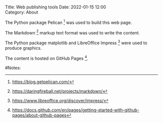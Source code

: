Title: Web publishing tools
Date: 2022-01-15 12:00  
Category: About
<!--summary: Pelican, Markdown, LibreOffice Impress, and GitHub Pages-->

The Python package Pelican [^1] was used to build this web page.

The Markdown [^2] markup text format was used to write the content.

The Python package matplotlib and LibreOffice Impress [^3] were used to produce graphics.

The content is hosted on GitHub Pages [^4].

#Notes:
[^1]: https://blog.getpelican.com/  
[^2]: https://daringfireball.net/projects/markdown/  
[^3]: https://www.libreoffice.org/discover/impress/  
[^4]: https://docs.github.com/en/pages/getting-started-with-github-pages/about-github-pages  
